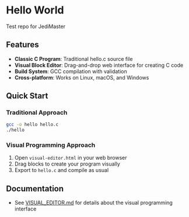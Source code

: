 # Hello World
Test repo for JediMaster

## Features

- **Classic C Program**: Traditional hello.c source file
- **Visual Block Editor**: Drag-and-drop web interface for creating C code
- **Build System**: GCC compilation with validation
- **Cross-platform**: Works on Linux, macOS, and Windows

## Quick Start

### Traditional Approach
```bash
gcc -o hello hello.c
./hello
```

### Visual Programming Approach
1. Open `visual-editor.html` in your web browser
2. Drag blocks to create your program visually
3. Export to `hello.c` and compile as usual

## Documentation

- See [VISUAL_EDITOR.md](VISUAL_EDITOR.md) for details about the visual programming interface
